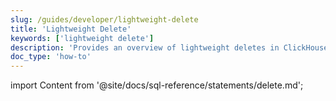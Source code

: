 ```yaml
---
slug: /guides/developer/lightweight-delete
title: 'Lightweight Delete'
keywords: ['lightweight delete']
description: 'Provides an overview of lightweight deletes in ClickHouse'
doc_type: 'how-to'
---
```


import Content from '@site/docs/sql-reference/statements/delete.md';

<Content />
